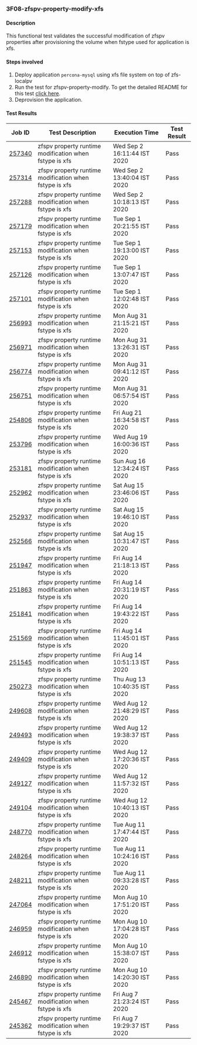 ### 3F08-zfspv-property-modify-xfs

#### Description

This functional test validates the successful modification of zfspv properties after provisioning the volume when fstype used for application is xfs.

#### Steps involved

1. Deploy application `percona-mysql` using xfs file system on top of zfs-localpv
2. Run the test for zfspv-property-modify. To get the detailed README for this test [click here](https://github.com/openebs/e2e-tests/tree/master/experiments/zfs-localpv/functional/zv-property-runtime-modify).
3. Deprovision the application.

#### Test Results

| Job ID  |      Test Description         | Execution Time |   Test Result   |
|---------|-------------------------------|----------------|-----------------|
|     <a href="https://gitlab.openebs.ci/openebs/e2e-nativek8s/-/jobs/257340">257340</a>           |  zfspv property runtime modification when fstype is xfs           | Wed Sep  2 16:11:44 IST 2020  | Pass |
|     <a href="https://gitlab.openebs.ci/openebs/e2e-nativek8s/-/jobs/257314">257314</a>           |  zfspv property runtime modification when fstype is xfs           | Wed Sep  2 13:40:04 IST 2020  | Pass |
|     <a href="https://gitlab.openebs.ci/openebs/e2e-nativek8s/-/jobs/257288">257288</a>           |  zfspv property runtime modification when fstype is xfs           | Wed Sep  2 10:18:13 IST 2020  | Pass |
|     <a href="https://gitlab.openebs.ci/openebs/e2e-nativek8s/-/jobs/257179">257179</a>           |  zfspv property runtime modification when fstype is xfs           | Tue Sep  1 20:21:55 IST 2020  | Pass |
|     <a href="https://gitlab.openebs.ci/openebs/e2e-nativek8s/-/jobs/257153">257153</a>           |  zfspv property runtime modification when fstype is xfs           | Tue Sep  1 19:13:00 IST 2020  | Pass |
|     <a href="https://gitlab.openebs.ci/openebs/e2e-nativek8s/-/jobs/257126">257126</a>           |  zfspv property runtime modification when fstype is xfs           | Tue Sep  1 13:07:47 IST 2020  | Pass |
|     <a href="https://gitlab.openebs.ci/openebs/e2e-nativek8s/-/jobs/257101">257101</a>           |  zfspv property runtime modification when fstype is xfs           | Tue Sep  1 12:02:48 IST 2020  | Pass |
|     <a href="https://gitlab.openebs.ci/openebs/e2e-nativek8s/-/jobs/256993">256993</a>           |  zfspv property runtime modification when fstype is xfs           | Mon Aug 31 21:15:21 IST 2020  | Pass |
|     <a href="https://gitlab.openebs.ci/openebs/e2e-nativek8s/-/jobs/256971">256971</a>           |  zfspv property runtime modification when fstype is xfs           | Mon Aug 31 13:26:31 IST 2020  | Pass |
|     <a href="https://gitlab.openebs.ci/openebs/e2e-nativek8s/-/jobs/256774">256774</a>           |  zfspv property runtime modification when fstype is xfs           | Mon Aug 31 09:41:12 IST 2020  | Pass |
|     <a href="https://gitlab.openebs.ci/openebs/e2e-nativek8s/-/jobs/256751">256751</a>           |  zfspv property runtime modification when fstype is xfs           | Mon Aug 31 06:57:54 IST 2020  | Pass |
|     <a href="https://gitlab.openebs.ci/openebs/e2e-nativek8s/-/jobs/254806">254806</a>           |  zfspv property runtime modification when fstype is xfs           | Fri Aug 21 16:34:58 IST 2020  | Pass |
|     <a href="https://gitlab.openebs.ci/openebs/e2e-nativek8s/-/jobs/253796">253796</a>           |  zfspv property runtime modification when fstype is xfs           | Wed Aug 19 16:00:36 IST 2020  | Pass |
|     <a href="https://gitlab.openebs.ci/openebs/e2e-nativek8s/-/jobs/253181">253181</a>           |  zfspv property runtime modification when fstype is xfs           | Sun Aug 16 12:34:24 IST 2020  | Pass |
|     <a href="https://gitlab.openebs.ci/openebs/e2e-nativek8s/-/jobs/252962">252962</a>           |  zfspv property runtime modification when fstype is xfs           | Sat Aug 15 23:46:06 IST 2020  | Pass |
|     <a href="https://gitlab.openebs.ci/openebs/e2e-nativek8s/-/jobs/252937">252937</a>           |  zfspv property runtime modification when fstype is xfs           | Sat Aug 15 19:46:10 IST 2020  | Pass |
|     <a href="https://gitlab.openebs.ci/openebs/e2e-nativek8s/-/jobs/252566">252566</a>           |  zfspv property runtime modification when fstype is xfs           | Sat Aug 15 10:31:47 IST 2020  | Pass |
|     <a href="https://gitlab.openebs.ci/openebs/e2e-nativek8s/-/jobs/251947">251947</a>           |  zfspv property runtime modification when fstype is xfs           | Fri Aug 14 21:18:13 IST 2020  | Pass |
|     <a href="https://gitlab.openebs.ci/openebs/e2e-nativek8s/-/jobs/251863">251863</a>           |  zfspv property runtime modification when fstype is xfs           | Fri Aug 14 20:31:19 IST 2020  | Pass |
|     <a href="https://gitlab.openebs.ci/openebs/e2e-nativek8s/-/jobs/251841">251841</a>           |  zfspv property runtime modification when fstype is xfs           | Fri Aug 14 19:43:22 IST 2020  | Pass |
|     <a href="https://gitlab.openebs.ci/openebs/e2e-nativek8s/-/jobs/251569">251569</a>           |  zfspv property runtime modification when fstype is xfs           | Fri Aug 14 11:45:01 IST 2020  | Pass |
|     <a href="https://gitlab.openebs.ci/openebs/e2e-nativek8s/-/jobs/251545">251545</a>           |  zfspv property runtime modification when fstype is xfs           | Fri Aug 14 10:51:13 IST 2020  | Pass |
|     <a href="https://gitlab.openebs.ci/openebs/e2e-nativek8s/-/jobs/250273">250273</a>           |  zfspv property runtime modification when fstype is xfs           | Thu Aug 13 10:40:35 IST 2020  | Pass |
|     <a href="https://gitlab.openebs.ci/openebs/e2e-nativek8s/-/jobs/249608">249608</a>           |  zfspv property runtime modification when fstype is xfs           | Wed Aug 12 21:48:29 IST 2020  | Pass |
|     <a href="https://gitlab.openebs.ci/openebs/e2e-nativek8s/-/jobs/249493">249493</a>           |  zfspv property runtime modification when fstype is xfs           | Wed Aug 12 19:38:37 IST 2020  | Pass |
|     <a href="https://gitlab.openebs.ci/openebs/e2e-nativek8s/-/jobs/249409">249409</a>           |  zfspv property runtime modification when fstype is xfs           | Wed Aug 12 17:20:36 IST 2020  | Pass |
|     <a href="https://gitlab.openebs.ci/openebs/e2e-nativek8s/-/jobs/249127">249127</a>           |  zfspv property runtime modification when fstype is xfs           | Wed Aug 12 11:57:32 IST 2020  | Pass |
|     <a href="https://gitlab.openebs.ci/openebs/e2e-nativek8s/-/jobs/249104">249104</a>           |  zfspv property runtime modification when fstype is xfs           | Wed Aug 12 10:40:13 IST 2020  | Pass |
|     <a href="https://gitlab.openebs.ci/openebs/e2e-nativek8s/-/jobs/248770">248770</a>           |  zfspv property runtime modification when fstype is xfs           | Tue Aug 11 17:47:44 IST 2020  | Pass |
|     <a href="https://gitlab.openebs.ci/openebs/e2e-nativek8s/-/jobs/248264">248264</a>           |  zfspv property runtime modification when fstype is xfs           | Tue Aug 11 10:24:16 IST 2020  | Pass |
|     <a href="https://gitlab.openebs.ci/openebs/e2e-nativek8s/-/jobs/248211">248211</a>           |  zfspv property runtime modification when fstype is xfs           | Tue Aug 11 09:33:28 IST 2020  | Pass |
|     <a href="https://gitlab.openebs.ci/openebs/e2e-nativek8s/-/jobs/247064">247064</a>           |  zfspv property runtime modification when fstype is xfs           | Mon Aug 10 17:51:20 IST 2020  | Pass |
|     <a href="https://gitlab.openebs.ci/openebs/e2e-nativek8s/-/jobs/246959">246959</a>           |  zfspv property runtime modification when fstype is xfs           | Mon Aug 10 17:04:28 IST 2020  | Pass |
|     <a href="https://gitlab.openebs.ci/openebs/e2e-nativek8s/-/jobs/246912">246912</a>           |  zfspv property runtime modification when fstype is xfs           | Mon Aug 10 15:38:07 IST 2020  | Pass |
|     <a href="https://gitlab.openebs.ci/openebs/e2e-nativek8s/-/jobs/246890">246890</a>           |  zfspv property runtime modification when fstype is xfs           | Mon Aug 10 14:20:30 IST 2020  | Pass |
|     <a href="https://gitlab.openebs.ci/openebs/e2e-nativek8s/-/jobs/245467">245467</a>           |  zfspv property runtime modification when fstype is xfs           | Fri Aug  7 21:23:24 IST 2020  | Pass |
|     <a href="https://gitlab.openebs.ci/openebs/e2e-nativek8s/-/jobs/245362">245362</a>           |  zfspv property runtime modification when fstype is xfs           | Fri Aug  7 19:29:37 IST 2020  | Pass |
